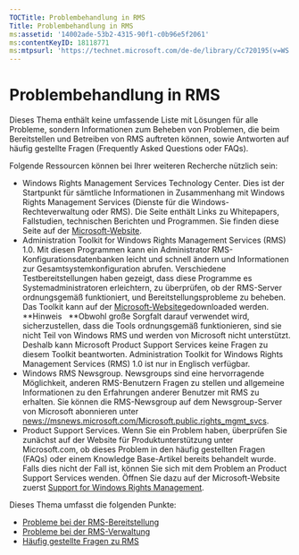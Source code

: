 ```yaml
---
TOCTitle: Problembehandlung in RMS
Title: Problembehandlung in RMS
ms:assetid: '14002ade-53b2-4315-90f1-c0b96e5f2061'
ms:contentKeyID: 18118771
ms:mtpsurl: 'https://technet.microsoft.com/de-de/library/Cc720195(v=WS.10)'
---
```


Problembehandlung in RMS
========================

Dieses Thema enthält keine umfassende Liste mit Lösungen für alle Probleme, sondern Informationen zum Beheben von Problemen, die beim Bereitstellen und Betreiben von RMS auftreten können, sowie Antworten auf häufig gestellte Fragen (Frequently Asked Questions oder FAQs).

Folgende Ressourcen können bei Ihrer weiteren Recherche nützlich sein:

-   Windows Rights Management Services Technology Center. Dies ist der Startpunkt für sämtliche Informationen in Zusammenhang mit Windows Rights Management Services (Dienste für die Windows-Rechteverwaltung oder RMS). Die Seite enthält Links zu Whitepapers, Fallstudien, technischen Berichten und Programmen. Sie finden diese Seite auf der [Microsoft-Website](http://go.microsoft.com/fwlink/?linkid=26724).
-   Administration Toolkit for Windows Rights Management Services (RMS) 1.0. Mit diesen Programmen kann ein Administrator RMS-Konfigurationsdatenbanken leicht und schnell ändern und Informationen zur Gesamtsystemkonfiguration abrufen. Verschiedene Testbereitstellungen haben gezeigt, dass diese Programme es Systemadministratoren erleichtern, zu überprüfen, ob der RMS-Server ordnungsgemäß funktioniert, und Bereitstellungsprobleme zu beheben. Das Toolkit kann auf der [Microsoft-Website](http://go.microsoft.com/fwlink/?linkid=33841)gedownloaded werden.
    **Hinweis   **Obwohl große Sorgfalt darauf verwendet wird, sicherzustellen, dass die Tools ordnungsgemäß funktionieren, sind sie nicht Teil von Windows RMS und werden von Microsoft nicht unterstützt. Deshalb kann Microsoft Product Support Services keine Fragen zu diesem Toolkit beantworten. Administration Toolkit for Windows Rights Management Services (RMS) 1.0 ist nur in Englisch verfügbar.
-   Windows RMS Newsgroup. Newsgroups sind eine hervorragende Möglichkeit, anderen RMS-Benutzern Fragen zu stellen und allgemeine Informationen zu den Erfahrungen anderer Benutzer mit RMS zu erhalten. Sie können die RMS-Newsgroup auf dem Newsgroup-Server von Microsoft abonnieren unter [news://msnews.microsoft.com/Microsoft.public.rights\_mgmt\_svcs]().
-   Product Support Services. Wenn Sie ein Problem haben, überprüfen Sie zunächst auf der Website für Produktunterstützung unter Microsoft.com, ob dieses Problem in den häufig gestellten Fragen (FAQs) oder einem Knowledge Base-Artikel bereits behandelt wurde. Falls dies nicht der Fall ist, können Sie sich mit dem Problem an Product Support Services wenden. Öffnen Sie dazu auf der Microsoft-Website zuerst [Support for Windows Rights Management](http://go.microsoft.com/fwlink/?linkid=33883).

Dieses Thema umfasst die folgenden Punkte:

-   [Probleme bei der RMS-Bereitstellung](https://technet.microsoft.com/b0e6ef48-ab38-4426-be5b-811cf64c45c0)
-   [Probleme bei der RMS-Verwaltung](https://technet.microsoft.com/97013c08-d3fa-4ea0-8914-995b6c97f900)
-   [Häufig gestellte Fragen zu RMS](https://technet.microsoft.com/0f14390c-8de5-4829-95af-87f48d13869c)
